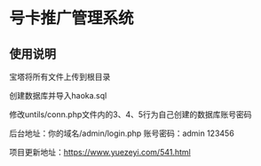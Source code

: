 # 号卡推广管理系统

## 使用说明
宝塔将所有文件上传到根目录

创建数据库并导入haoka.sql

修改untils/conn.php文件内的3、4、5行为自己创建的数据库账号密码

后台地址：你的域名/admin/login.php 
账号密码：admin 123456

项目更新地址：https://www.yuezeyi.com/541.html
